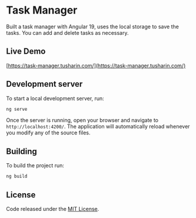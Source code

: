 # Task Manager

Built a task manager with Angular 19, uses the local storage to save the tasks. You can add and delete tasks as necessary.

## Live Demo

[https://task-manager.tusharin.com/](https://task-manager.tusharin.com/)

## Development server

To start a local development server, run:

```bash
ng serve
```

Once the server is running, open your browser and navigate to `http://localhost:4200/`. The application will automatically reload whenever you modify any of the source files.

## Building

To build the project run:

```bash
ng build
```

## License

Code released under the [MIT License](https://github.com/Tushar-Indurjeeth/Task-Manager-Angular/blob/49c0891ef6872e30606991ac3e500715fab60ab1/LICENSE).
